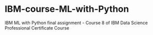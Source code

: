 # IBM-course-ML-with-Python
IBM ML with Python final assignment - Course 8 of IBM Data Science Professional Certificate Course
